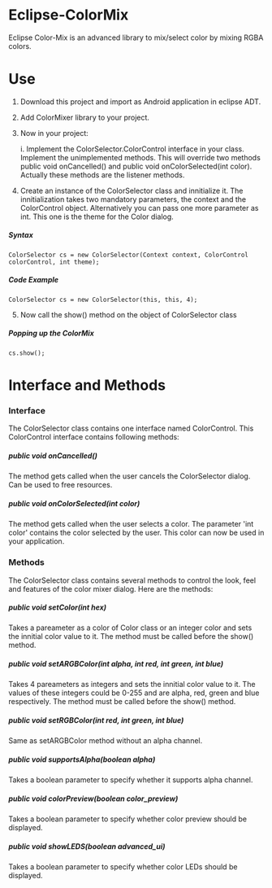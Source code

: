 # Eclipse-ColorMix

Eclipse Color-Mix is an advanced library to mix/select color by mixing RGBA colors.

# Use

1. Download this project and import as Android application in eclipse ADT.

2. Add ColorMixer library to your project.

3. Now in your project:

	i. Implement the ColorSelector.ColorControl interface in your class. Implement the unimplemented methods. This will override two methods public void onCancelled() and public void onColorSelected(int color). Actually these methods are the listener methods.
	
4. Create an instance of the ColorSelector class and innitialize it. The innitialization takes two mandatory parameters, the context and the ColorControl object. Alternatively you can pass one more parameter as int. This one is the theme for the Color dialog.

##### Syntax

```
ColorSelector cs = new ColorSelector(Context context, ColorControl colorControl, int theme);
```

##### Code Example

```
ColorSelector cs = new ColorSelector(this, this, 4);
```

5. Now call the show() method on the object of ColorSelector class

##### Popping up the ColorMix

```
cs.show();
```



# Interface and Methods



### Interface

The ColorSelector class contains one interface named ColorControl. This ColorControl interface contains following methods:



##### public void onCancelled()

The method gets called when the user cancels the ColorSelector dialog. Can be used to free resources.


##### public void onColorSelected(int color)

The method gets called when the user selects a color. The parameter 'int color' contains the color selected by the user. This color can now be used in your application. 



### Methods

The ColorSelector class contains several methods to control the look, feel and features of the color mixer dialog. Here are the methods:



##### public void setColor(int hex)

Takes a pareameter as a color of Color class or an integer color and sets the innitial color value to it. The method must be called before the show() method.



##### public void setARGBColor(int alpha, int red, int green, int blue)

Takes 4 pareameters as integers and sets the innitial color value to it. The values of these integers could be 0-255 and are alpha, red, green and blue respectively. The method must be called before the show() method.



##### public void setRGBColor(int red, int green, int blue)

Same as setARGBColor method without an alpha channel. 



##### public void supportsAlpha(boolean alpha)

Takes a boolean parameter to specify whether it supports alpha channel.



##### public void colorPreview(boolean color_preview)

Takes a boolean parameter to specify whether color preview should be displayed.



##### public void showLEDS(boolean advanced_ui)

Takes a boolean parameter to specify whether color LEDs should be displayed.







